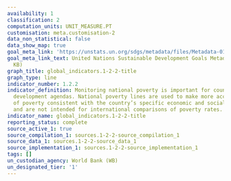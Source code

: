 ```yaml
---
availability: 1
classification: 2
computation_units: UNIT_MEASURE.PT
customisation: meta.customisation-2
data_non_statistical: false
data_show_map: true
goal_meta_link: 'https://unstats.un.org/sdgs/metadata/files/Metadata-01-02-02.pdf '
goal_meta_link_text: United Nations Sustainable Development Goals Metadata (PDF 98.2
  KB)
graph_title: global_indicators.1-2-2-title
graph_type: line
indicator_number: 1.2.2
indicator_definition: Monitoring national poverty is important for country-specific
  development agendas. National poverty lines are used to make more accurate estimates
  of poverty consistent with the country’s specific economic and social circumstances,
  and are not intended for international comparisons of poverty rates.
indicator_name: global_indicators.1-2-2-title
reporting_status: complete
source_active_1: true
source_compilation_1: sources.1-2-2-source_compilation_1
source_data_1: sources.1-2-2-source_data_1
source_implementation_1: sources.1-2-2-source_implementation_1
tags: []
un_custodian_agency: World Bank (WB)
un_designated_tier: '1'
---
```

